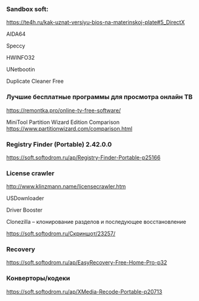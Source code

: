 ### Sandbox soft:
https://te4h.ru/kak-uznat-versiyu-bios-na-materinskoj-plate#5_DirectX

AIDA64

Speccy

HWINFO32

UNetbootin

Duplicate Cleaner Free


### Лучшие бесплатные программы для просмотра онлайн ТВ
https://remontka.pro/online-tv-free-software/

MiniTool Partition Wizard Edition Comparison
https://www.partitionwizard.com/comparison.html

### Registry Finder (Portable) 2.42.0.0
https://soft.softodrom.ru/ap/Registry-Finder-Portable-p25166

### License crawler
http://www.klinzmann.name/licensecrawler.htm

USDownloader

Driver Booster

Clonezilla – клонирование разделов и последующее восстановление

https://soft.softodrom.ru/Скриншот/23257/

### Recovery

https://soft.softodrom.ru/ap/EasyRecovery-Free-Home-Pro-p32

### Конверторы/кодеки
https://soft.softodrom.ru/ap/XMedia-Recode-Portable-p20713





